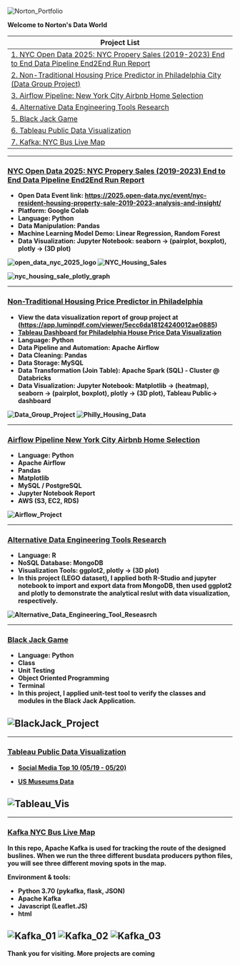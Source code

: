 ![Norton_Portfolio](img/norton_portflio7.png)

<b>Welcome to Norton's Data World<b>

| Project List| 
| ------ |
| [1. NYC Open Data 2025: NYC Propery Sales (2019-2023) End to End Data Pipeline End2End Run Report](#NYC-Propery-Sales-(2019-2023)-End-to-End-Data-Pipeline-End2End-Run-Report)|
| [2. Non-Traditional Housing Price Predictor in Philadelphia City (Data Group Project) ](#Non-Traditional-Housing-Price-Predictor-in-Philadelphia)|
| [3. Airflow Pipeline: New York City Airbnb Home Selection](#Airflow-Pipeline-New-York-City-Airbnb-Home-Selection)|
| [4. Alternative Data Engineering Tools Research](#Alternative-Data-Engineering-Tools-Research)|
| [5. Black Jack Game](#Black-Jack-Game)|
| [6. Tableau Public Data Visualization](#Tableau-Public-Data-Visualization)|
| [7. Kafka: NYC Bus Live Map](#Kafka-NYC-Bus-Live-Map)|


---
### [NYC Open Data 2025: NYC Propery Sales (2019-2023) End to End Data Pipeline End2End Run Report](https://github.com/nortonlyr/NYC_OPEN_DATA_2025)

- Open Data Event link: https://2025.open-data.nyc/event/nyc-resident-housing-property-sale-2019-2023-analysis-and-insight/
- Platform: Google Colab
- Language: Python
- Data Manipulation: Pandas
- Machine Learning Model Demo: Linear Regression, Random Forest
- Data Visualization: Jupyter Notebook: seaborn -> (pairplot, boxplot), plotly -> (3D plot)

![open_data_nyc_2025_logo](img/open_data_nyc_2025_logo.png)
![NYC_Housing_Sales](img/NYC_Housing_Sales.png)

![nyc_housing_sale_plotly_graph](img/nyc_housing_sale_plotly_graph.png)



---
### [Non-Traditional Housing Price Predictor in Philadelphia](https://github.com/nortonlyr/ZCW.DataGroupProject)

- View the data visualization report of group project at (https://app.luminpdf.com/viewer/5ecc6da18124240012ae0885)
- [Tableau Dashboard for Philadelphia House Price Data Visualization](https://public.tableau.com/profile/norton.li#!/vizhome/Philly_House_Vis_Dashboard/Dashboard1?publish=yes)
- Language: Python
- Data Pipeline and Automation: Apache Airflow
- Data Cleaning: Pandas
- Data Storage: MySQL
- Data Transformation (Join Table): Apache Spark (SQL) - Cluster @ Databricks  
- Data Visualization: Jupyter Notebook: Matplotlib -> (heatmap), seaborn -> (pairplot, boxplot), plotly -> (3D plot), Tableau Public-> dashboard

![Data_Group_Project](img/DataGroupProject.png)
![Philly_Housing_Data](img/Philly_Housing_Data.png)

---
### [Airflow Pipeline New York City Airbnb Home Selection](https://github.com/nortonlyr/DataEngineering.Labs.AirflowProject)

- Language: Python
- Apache Airflow
- Pandas
- Matplotlib
- MySQL / PostgreSQL
- Jupyter Notebook Report
- AWS (S3, EC2, RDS)

![Airflow_Project](img/airflow_flow_chart.png)

---
### [Alternative Data Engineering Tools Research](https://github.com/nortonlyr/Week9-ResearchProjects)  

- Language: R
- NoSQL Database: MongoDB
- Visualization Tools: ggplot2, plotly -> (3D plot)
- In this project (LEGO dataset), I applied both R-Studio and jupyter notebook to import and export data from MongoDB, then used ggplot2 and plotly to demonstrate the analytical reslut with data visualization, respectively.
  
![Alternative_Data_Engineering_Tool_Reseasrch](img/fig.svg)

---
### [Black Jack Game](https://github.com/nortonlyr/PythonFundamentals.Labs.BlackJack)   
  
- Language: Python
- Class
- Unit Testing
- Object Oriented Programming
- Terminal
- In this project, I applied unit-test tool to verify the classes and modules in the Black Jack Application.  

![BlackJack_Project](img/blackjack.jpg)
---  

---
### [Tableau Public Data Visualization](https://public.tableau.com/profile/norton.li#!/)   
  
- [Social Media Top 10 (05/19 - 05/20)](https://public.tableau.com/profile/norton.li#!/vizhome/Social_Media_19to20_Vis01/Social_Media_19to20_Vis_01)

- [US Museums Data](https://public.tableau.com/profile/norton.li#!/vizhome/US_Museums_Dashboard/US_Museum_Dashboard)

![Tableau_Vis](img/social_media_vis01.png)
---  

---
### [Kafka NYC Bus Live Map](https://github.com/nortonlyr/Kafka_Live_Map)   
  
In this repo, Apache Kafka is used for tracking the route of the designed buslines. When we run the three different busdata producers python files, you will see three different moving spots in the map.

Environment & tools:

- Python 3.70 (pykafka, flask, JSON)
- Apache Kafka
- Javascript (Leaflet.JS)
- html

![Kafka_01](img/kafka_pic_01.png)
![Kafka_02](img/kafka_pic_02.png)
![Kafka_03](img/kafka_pic_03.png)
---  

Thank you for visiting. More projects are coming
  
